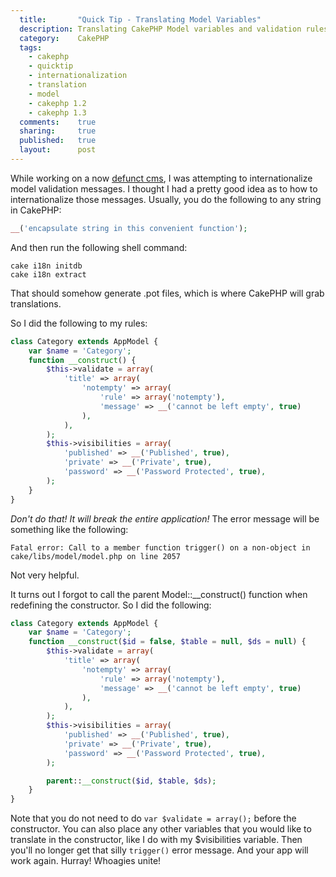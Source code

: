 ```yaml
---
  title:       "Quick Tip - Translating Model Variables"
  description: Translating CakePHP Model variables and validation rules isn't straight-forward to new developers. However, it is possible through the use of the class constructor.
  category:    CakePHP
  tags:
    - cakephp
    - quicktip
    - internationalization
    - translation
    - model
    - cakephp 1.2
    - cakephp 1.3
  comments:    true
  sharing:     true
  published:   true
  layout:      post
---
```


While working on a now [defunct cms](http://github.com/josegonzalez/marcyavenue/), I was attempting to internationalize model validation messages. I thought I had a pretty good idea as to how to internationalize those messages. Usually, you do the following to any string in CakePHP:

```php
__('encapsulate string in this convenient function');
```

And then run the following shell command:

```shell
cake i18n initdb
cake i18n extract
```

That should somehow generate .pot files, which is where CakePHP will grab translations.

So I did the following to my rules:

```php
class Category extends AppModel {
    var $name = 'Category';
    function __construct() {
        $this->validate = array(
            'title' => array(
                'notempty' => array(
                    'rule' => array('notempty'),
                    'message' => __('cannot be left empty', true)
                ),
            ),
        );
        $this->visibilities = array(
            'published' => __('Published', true),
            'private' => __('Private', true),
            'password' => __('Password Protected', true),
        );
    }
}
```

*Don't do that! It will break the entire application!* The error message will be something like the following:

```generic
Fatal error: Call to a member function trigger() on a non-object in cake/libs/model/model.php on line 2057
```

Not very helpful.

It turns out I forgot to call the parent Model::__construct() function when redefining the constructor. So I did the following:

```php
class Category extends AppModel {
    var $name = 'Category';
    function __construct($id = false, $table = null, $ds = null) {
        $this->validate = array(
            'title' => array(
                'notempty' => array(
                    'rule' => array('notempty'),
                    'message' => __('cannot be left empty', true)
                ),
            ),
        );
        $this->visibilities = array(
            'published' => __('Published', true),
            'private' => __('Private', true),
            'password' => __('Password Protected', true),
        );

        parent::__construct($id, $table, $ds);
    }
}
```

Note that you do not need to do  `var $validate = array();` before the constructor. You can also place any other variables that you would like to translate in the constructor, like I do with my $visibilities variable. Then you'll no longer get that silly `trigger()` error message. And your app will work again. Hurray! Whoagies unite!
